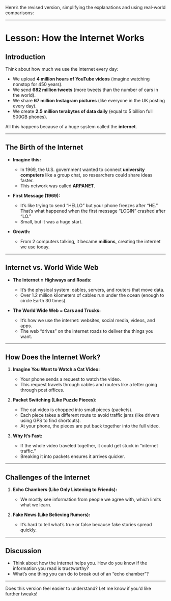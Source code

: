 Here’s the revised version, simplifying the explanations and using real-world comparisons:

---

# Lesson: How the Internet Works

## Introduction

Think about how much we use the internet every day:

- We upload **4 million hours of YouTube videos** (imagine watching nonstop for 450 years).
- We send **682 million tweets** (more tweets than the number of cars in the world).
- We share **67 million Instagram pictures** (like everyone in the UK posting every day).
- We create **2.5 million terabytes of data daily** (equal to 5 billion full 500GB phones).

All this happens because of a huge system called the **internet**.

---

## The Birth of the Internet

- **Imagine this:**

  - In 1969, the U.S. government wanted to connect **university computers** like a group chat, so researchers could share ideas faster.
  - This network was called **ARPANET**.

- **First Message (1969):**

  - It’s like trying to send “HELLO” but your phone freezes after “HE.” That’s what happened when the first message “LOGIN” crashed after “LO.”
  - Small, but it was a huge start.

- **Growth:**
  - From 2 computers talking, it became **millions**, creating the internet we use today.

---

## Internet vs. World Wide Web

- **The Internet = Highways and Roads:**

  - It’s the physical system: cables, servers, and routers that move data.
  - Over 1.2 million kilometers of cables run under the ocean (enough to circle Earth 30 times).

- **The World Wide Web = Cars and Trucks:**
  - It’s how we use the internet: websites, social media, videos, and apps.
  - The web “drives” on the internet roads to deliver the things you want.

---

## How Does the Internet Work?

1. **Imagine You Want to Watch a Cat Video:**

   - Your phone sends a request to watch the video.
   - This request travels through cables and routers like a letter going through post offices.

2. **Packet Switching (Like Puzzle Pieces):**

   - The cat video is chopped into small pieces (packets).
   - Each piece takes a different route to avoid traffic jams (like drivers using GPS to find shortcuts).
   - At your phone, the pieces are put back together into the full video.

3. **Why It’s Fast:**
   - If the whole video traveled together, it could get stuck in “internet traffic.”
   - Breaking it into packets ensures it arrives quicker.

---

## Challenges of the Internet

1. **Echo Chambers (Like Only Listening to Friends):**

   - We mostly see information from people we agree with, which limits what we learn.

2. **Fake News (Like Believing Rumors):**
   - It’s hard to tell what’s true or false because fake stories spread quickly.

---

## Discussion

- Think about how the internet helps you. How do you know if the information you read is trustworthy?
- What’s one thing you can do to break out of an “echo chamber”?

---

Does this version feel easier to understand? Let me know if you'd like further tweaks!
